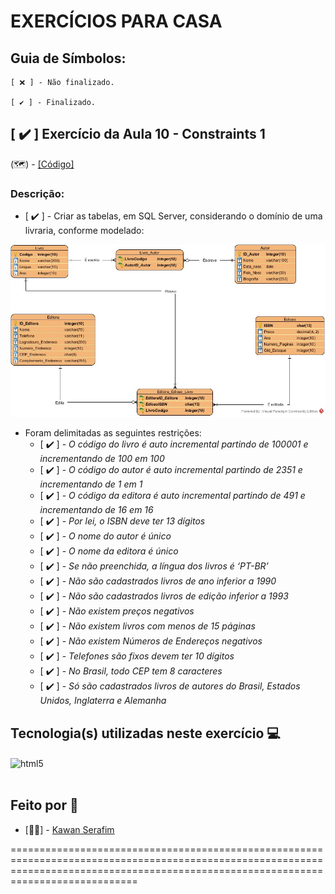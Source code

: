 # **EXERCÍCIOS PARA CASA**

## Guia de Símbolos:

    [ ❌ ] - Não finalizado.

    [ ✔️ ] - Finalizado.
    
## [ ✔️ ] Exercício da Aula 10 - Constraints 1

(🗺️) - [[Código]](https://github.com/KawanSerafim/Banco_De_Dados/blob/main/SQL/Laboratório/Aula10_Laboratorio_Ex_Constraints1.sql)

### Descrição:

- [ ✔️ ] - Criar as tabelas, em SQL Server, considerando o domínio de uma livraria, conforme modelado:

![Imagem da Modelagem](https://github.com/KawanSerafim/Banco_De_Dados/blob/main/SQL/Laboratório/Imagens/Imagem%20do%20WhatsApp%20de%202024-10-15%20à(s)%2019.04.15_0b81bcf8.jpg)

- Foram delimitadas as seguintes restrições:
  - [ ✔️ ] - *O código do livro é auto incremental partindo de 100001 e incrementando de 100 em 100*
  - [ ✔️ ] - *O código do autor é auto incremental partindo de 2351 e incrementando de 1 em 1*
  - [ ✔️ ] - *O código da editora é auto incremental partindo de 491 e incrementando de 16 em 16*
  - [ ✔️ ] - *Por lei, o ISBN deve ter 13 dígitos*
  - [ ✔️ ] - *O nome do autor é único*
  - [ ✔️ ] - *O nome da editora é único*
  - [ ✔️ ] - *Se não preenchida, a língua dos livros é ‘PT-BR’*
  - [ ✔️ ] - *Não são cadastrados livros de ano inferior a 1990*
  - [ ✔️ ] - *Não são cadastrados livros de edição inferior a 1993*
  - [ ✔️ ] - *Não existem preços negativos*
  - [ ✔️ ] - *Não existem livros com menos de 15 páginas*
  - [ ✔️ ] - *Não existem Números de Endereços negativos*
  - [ ✔️ ] - *Telefones são fixos devem ter 10 dígitos*
  - [ ✔️ ] - *No Brasil, todo CEP tem 8 caracteres*
  - [ ✔️ ] - *Só são cadastrados livros de autores do Brasil, Estados Unidos, Inglaterra e Alemanha*
 
## **Tecnologia(s) utilizadas neste exercício 💻**
<div style="display: inline_block">
    <img align="center" alt="html5" src="https://img.shields.io/badge/Microsoft_SQL_Server-CC2927?style=for-the-badge&logo=microsoft-sql-server&logoColor=white" />
</div><br/>

## **Feito por 👤**

- [👨‍💻] - [Kawan Serafim](https://github.com/KawanSerafim)

========================================================================================================================================================================================

